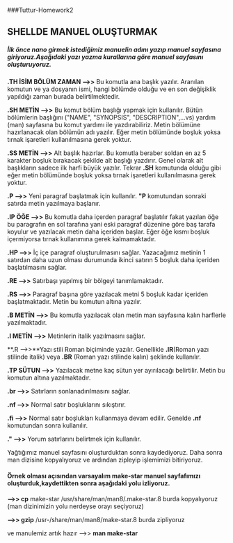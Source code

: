 ###Tuttur-Homework2
 
##                                     SHELLDE MANUEL OLUŞTURMAK 
   
#####       İlk önce nano girmek istediğimiz manuelin adını yazıp manuel sayfasına giriyoruz.Aşağıdaki yazı yazma kurallarına göre manuel sayfasını oluşturuyoruz.
     
 **.TH İSİM BÖLÜM ZAMAN -->>** Bu komutla ana başlık yazılır. Aranılan komutun ve ya dosyanın ismi, hangi bölümde olduğu ve en son değişiklik yapıldığı zaman burada belirtilmektedir.
 
 **.SH  METİN    -->>** Bu komut bölüm başlığı yapmak için kullanılır. Bütün bölümlerin başlığını ("NAME", "SYNOPSIS",  "DESCRIPTION",...vs) yardım (man) sayfasına bu komut yardımı ile yazdırabiliriz. Metin bölümüne hazırlanacak olan bölümün adı yazılır. Eğer metin bölümünde boşluk yoksa tırnak işaretleri kullanılmasına gerek yoktur.
 
 **.SS METİN  -->>** Alt başlık hazırlar. Bu komutla beraber soldan en az 5 karakter boşluk bırakacak şekilde alt başlığı yazdırır. Genel olarak alt başlıkların sadece ilk harfi büyük yazılır. Tekrar **.SH** komutunda olduğu gibi eğer metin bölümünde boşluk yoksa tırnak işaretleri kullanılmasına gerek yoktur.
 
 **.P -->>** Yeni paragraf başlatmak için kullanılır. **"P** komutundan sonraki satırda metin yazılmaya başlanır.
 
 **.IP ÖĞE -->>** Bu komutla daha içerden paragraf başlatılır fakat yazılan öğe bu paragrafın en sol tarafına yani eski paragraf düzenine göre baş tarafa koyulur ve yazılacak  metin daha içeriden başlar. Eğer öğe kısmı boşluk içermiyorsa tırnak kullanımına gerek kalmamaktadır.
 
 **.HP -->>** İç içe paragraf oluşturulmasını sağlar. Yazacağımız metinin 1 satırdan daha uzun olması durumunda ikinci satırın 5 boşluk daha içeriden başlatılmasını sağlar.
 
 **.RE -->>** Satırbaşı yapılmış bir bölgeyi tanımlamaktadır.
 
 **.RS -->>** Paragraf başına göre yazılacak metni 5 boşluk kadar içeriden başlatmaktadır. Metin bu komutun altına yazılır.
 
 **.B METİN -->>** Bu komutla yazılacak olan metin man sayfasına kalın harflerle yazılmaktadır.
 
 **.I METİN -->>** Metinlerin italik yazılmasını sağlar.
 
 **.R -->>**Yazı stili Roman biçiminde yazılır. Genellikle **.IR**(Roman yazı stilinde italik) veya **.BR** (Roman yazı stilinde kalın) şeklinde kullanılır.
 
 **.TP SÜTUN -->>** Yazılacak metne kaç sütun yer ayırılacağı belirtilir. Metin bu komutun altına yazılmaktadır.
 
 **.br -->>** Satırların sonlanadırılmasını sağlar.
 
 **.nf -->>** Normal satır boşluklarını sıkıştırır.
 
 **.fi -->>** Normal satır boşlukları kullanmaya devam edilir. Genelde **.nf** komutundan sonra kullanılır.
 
 **.\" -->>** Yorum satırlarını belirtmek için kullanılır.
  
 Yağtığımız manuel sayfasını oluşturduktan sonra kaydediyoruz.
 Daha sonra man dizisine kopyalıyoruz ve ardından zipleyip işlemimizi bitiriyoruz.
    
#### Örnek olması açısından varsayalım make-star manuel sayfafımızı oluşturduk,kaydettikten sonra aşağıdaki yolu izliyoruz.
 
 **-->> cp** make-star /usr/share/man/man8/.make-star.8 burda kopyalıyoruz  (man dizinimizin yolu nerdeyse orayı seçiyoruz)
 
 **-->> gzip** /usr-/share/man/man8/make-star.8 burda zipliyoruz
 
 ve manulemiz artık hazır  -->> **man make-star**
